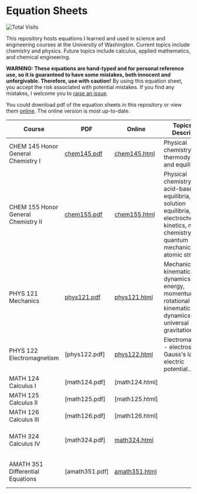 # Equation Sheets
![Total Visits](https://pv-badge.herokuapp.com/total.svg?repo_id=tengjuilin-equation-sheets)

This repository hosts equations I learned and used in science and engineering courses at the University of Washington. Current topics include chemistry and physics. Future topics include calculus, applied mathematics, and chemical engineering.

**WARNING: These equations are hand-typed and for personal reference use, so it is guaranteed to have some mistakes, both innocent and unforgivable. Therefore, use with caution!** By using this equation sheet, you accept the risk associated with potential mistakes. If you find any mistakes, I welcome you to [raise an issue](https://github.com/tengjuilin/equation-sheets/issues/new).

You could download pdf of the equation sheets in this repository or view them [online](http://polarize.pw/equation-sheets/index.html). The online version is most up-to-date.

|Course|PDF|Online|Topics and Description|Status|
|-|-|-|-|-|
|CHEM 145 Honor General Chemistry I|[chem145.pdf](chem145.pdf)|[chem145.html](http://polarize.pw/equation-sheets/chem145.html)|Physical chemistry - gas, thermodynamics, and equilibrium.|completed|
|CHEM 155 Honor General Chemistry II|[chem155.pdf](chem155.pdf)|[chem155.html](http://polarize.pw/equation-sheets/chem155.html)|Physical chemistry - acid-base equilibria, solution equilibria, electrochemistry, kinetics, nuclear chemistry, and quantum mechanics and atomic structure.|completed|
|PHYS 121 Mechanics|[phys121.pdf](phys121.pdf)|[phys121.html](http://polarize.pw/equation-sheets/phys121.html)|Mechanics - kinematics, dynamics, energy, momentum, rotational kinematics and dynamics, and universal gravitation.|completed|
|PHYS 122 Electromagnetism|[phys122.pdf]|[phys122.html](http://polarize.pw/equation-sheets/phys122.html)|Electromagnetism - electrostatics, Gauss's law, electric potential...|currently constructing; course in progress|
|MATH 124 Calculus I|[math124.pdf]|[math124.html]||planning
|MATH 125 Calculus II|[math125.pdf]|[math125.html]||planning
|MATH 126 Calculus III|[math126.pdf]|[math126.html]||planning
|MATH 324 Calculus IV|[math324.pdf]|[math324.html](http://polarize.pw/equation-sheets/math324.html)||currently constructing; course in progress|
|AMATH 351 Differential Equations|[amath351.pdf]|[amath351.html](http://polarize.pw/equation-sheets/amath351.html)||currently constructing; course in progress|
